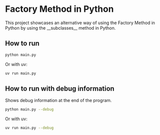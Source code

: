 # Factory Method in Python

This project showcases an alternative way of using the Factory Method in Python by using the \_\_subclasses__ method in Python.

## How to run

```bash
python main.py
```

Or with uv:
```bash
uv run main.py
```


## How to run with debug information

Shows debug information at the end of the program.

```bash
python main.py --debug
```

Or with uv:
```bash
uv run main.py --debug
```
